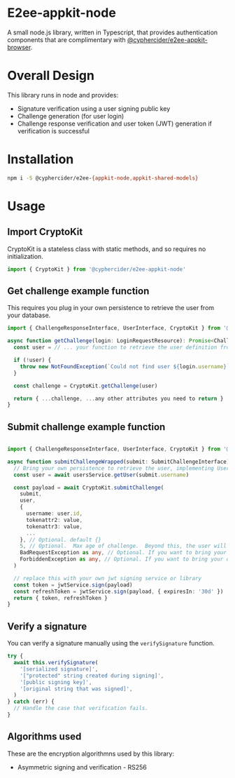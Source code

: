 # E2ee-appkit-node

A small node.js library, written in Typescript, that provides authentication components that are complimentary with [@cyphercider/e2ee-appkit-browser](https://www.npmjs.com/package/@cyphercider/e2ee-appkit-browser).

# Overall Design

This library runs in node and provides:

* Signature verification using a user signing public key
* Challenge generation (for user login)
* Challenge response verification and user token (JWT) generation if verification is successful

# Installation

```sh
npm i -S @cyphercider/e2ee-{appkit-node,appkit-shared-models}
```

# Usage

## Import CryptoKit

CryptoKit is a stateless class with static methods, and so requires no initialization.

```ts
import { CryptoKit } from '@cyphercider/e2ee-appkit-node'
```

## Get challenge example function

This requires you plug in your own persistence to retrieve the user from your database.

```ts
import { ChallengeResponseInterface, UserInterface, CryptoKit } from '@cyphercider/e2ee-appkit-shared-models'

async function getChallenge(login: LoginRequestResource): Promise<ChallengeResponseInterface> {
  const user = // ... your function to retrieve the user definition from storage.  Must implement UserInterface

  if (!user) {
    throw new NotFoundException(`Could not find user ${login.username}`)
  }

  const challenge = CryptoKit.getChallenge(user)

  return { ...challenge, ...any other attributes you need to return }
}
```

## Submit challenge example function

```ts

import { ChallengeResponseInterface, UserInterface, CryptoKit } from '@cyphercider/e2ee-appkit-shared-models'

async function submitChallengeWrapped(submit: SubmitChallengeInterface): Promise<string> {
  // Bring your own persistence to retrieve the user, implementing UserInterface
  const user = await usersService.getUser(submit.username)

  const payload = await CryptoKit.submitChallenge(
    submit,
    user,
    {
      username: user.id,
      tokenattr2: value,
      tokenattr3: value,
      ...
    }, // Optional. default {}
    5, // Optional.  Max age of challenge.  Beyond this, the user will need a new challenge to sign.
    BadRequestException as any, // Optional. If you want to bring your own exception
    ForbiddenException as any, // Optional. If you want to bring your own exception
  )

  // replace this with your own jwt signing service or library
  const token = jwtService.sign(payload)
  const refreshToken = jwtService.sign(payload, { expiresIn: '30d' })
  return { token, refreshToken }
}
```

## Verify a signature

You can verify a signature manually using the `verifySignature` function.

```ts
try {
  await this.verifySignature(
    '[serialized signature]',
    '["protected" string created during signing]',
    '[public signing key]',
    '[original string that was signed]',
  )
} catch (err) {
  // Handle the case that verification fails.
}
```
## Algorithms used

These are the encryption algorithmns used by this library:

* Asymmetric signing and verification - RS256







